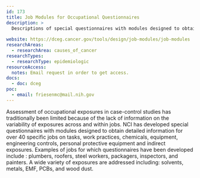 ```yaml
---
id: 173
title: Job Modules for Occupational Questionnaires
description: >
  Descriptions of special questionnaires with modules designed to obtain detailed information for over 40 specific jobs, available from the Occupational and Environmental Epidemiology Branch of DCEG.
  
website: https://dceg.cancer.gov/tools/design/job-modules/job-modules
researchAreas:
  - researchArea: causes_of_cancer
researchTypes:
  - researchType: epidemiologic
resourceAccess:
  notes: Email request in order to get access.
docs:
  - doc: dceg
poc:
  - email: friesenmc@mail.nih.gov
---
```

Assessment of occupational exposures in case-control studies has traditionally been limited because of the lack of information on the variability of exposures across and within jobs. NCI has developed special questionnaires with modules designed to obtain detailed information for over 40 specific jobs on tasks, work practices, chemicals, equipment, engineering controls, personal protective equipment and indirect exposures. Examples of jobs for which questionnaires have been developed include : plumbers, roofers, steel workers, packagers, inspectors, and painters. A wide variety of exposures are addressed including: solvents, metals, EMF, PCBs, and wood dust.
